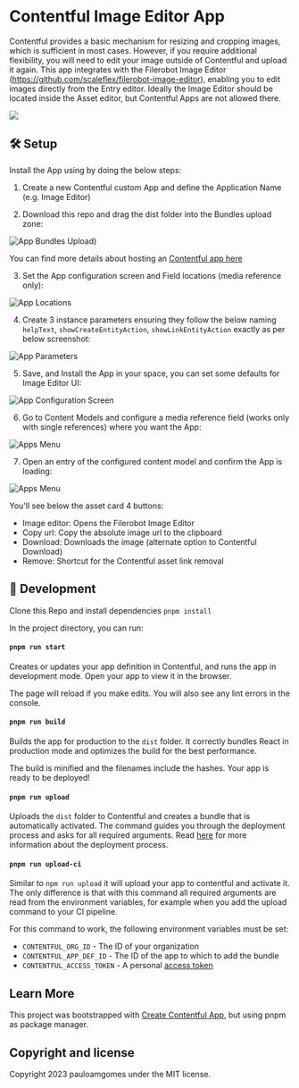 # Contentful Image Editor App

Contentful provides a basic mechanism for resizing and cropping images, which is sufficient in most cases.
However, if you require additional flexibility, you will need to edit your image outside of Contentful and upload it again.
This app integrates with the Filerobot Image Editor (https://github.com/scaleflex/filerobot-image-editor),
enabling you to edit images directly from the Entry editor.
Ideally the Image Editor should be located inside the Asset editor, but Contentful Apps are not allowed there.

[![](./docs/app-video-play.gif)](https://www.loom.com/share/b2e6b1c3678b4932a4b0282dddf10b65)

## 🛠 Setup

Install the App using by doing the below steps:

1. Create a new Contentful custom App and define the Application Name (e.g. Image Editor)

2. Download this repo and drag the dist folder into the Bundles upload zone:

![App Bundles Upload](./docs/app-bundle.png))

You can find more details about hosting an [Contentful app here](https://www.contentful.com/developers/docs/extensibility/app-framework/hosting-an-app/)

3. Set the App configuration screen and Field locations (media reference only):

![App Locations](./docs/app-locations.png)

4. Create 3 instance parameters ensuring they follow the below naming `helpText`, `showCreateEntityAction`, `showLinkEntityAction`
   exactly as per below screenshot:

![App Parameters](./docs/app-parameters.png)

5. Save, and Install the App in your space, you can set some defaults for Image Editor UI:

![App Configuration Screen](./docs/app-config-screen.png)

6. Go to Content Models and configure a media reference field (works only with single references) where you want the App:

![Apps Menu](./docs/app-field-config.png)

7. Open an entry of the configured content model and confirm the App is loading:

![Apps Menu](./docs/app-entry.png)

You'll see below the asset card 4 buttons:

- Image editor: Opens the Filerobot Image Editor
- Copy url: Copy the absolute image url to the clipboard
- Download: Downloads the image (alternate option to Contentful Download)
- Remove: Shortcut for the Contentful asset link removal

## 🥷 Development

Clone this Repo and install dependencies `pnpm install`

In the project directory, you can run:

#### `pnpm run start`

Creates or updates your app definition in Contentful, and runs the app in development mode.
Open your app to view it in the browser.

The page will reload if you make edits.
You will also see any lint errors in the console.

#### `pnpm run build`

Builds the app for production to the `dist` folder.
It correctly bundles React in production mode and optimizes the build for the best performance.

The build is minified and the filenames include the hashes.
Your app is ready to be deployed!

#### `pnpm run upload`

Uploads the `dist` folder to Contentful and creates a bundle that is automatically activated.
The command guides you through the deployment process and asks for all required arguments.
Read [here](https://www.contentful.com/developers/docs/extensibility/app-framework/create-contentful-app/#deploy-with-contentful) for more information about the deployment process.

#### `pnpm run upload-ci`

Similar to `npm run upload` it will upload your app to contentful and activate it. The only difference is
that with this command all required arguments are read from the environment variables, for example when you add
the upload command to your CI pipeline.

For this command to work, the following environment variables must be set:

- `CONTENTFUL_ORG_ID` - The ID of your organization
- `CONTENTFUL_APP_DEF_ID` - The ID of the app to which to add the bundle
- `CONTENTFUL_ACCESS_TOKEN` - A personal [access token](https://www.contentful.com/developers/docs/references/content-management-api/#/reference/personal-access-tokens)

## Learn More

This project was bootstrapped with [Create Contentful App](https://github.com/contentful/create-contentful-app), but using pnpm as package manager.

## Copyright and license

Copyright 2023 pauloamgomes under the MIT license.
